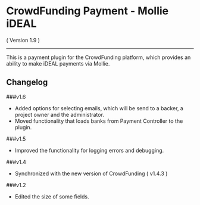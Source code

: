 CrowdFunding Payment - Mollie iDEAL
==========================
( Version 1.9 )
- - -

This is a payment plugin for the CrowdFunding platform, which provides an ability to make iDEAL payments via Mollie.

Changelog
---------

###v1.6
* Added options for selecting emails, which will be send to a backer, a project owner and the administrator.
* Moved functionality that loads banks from Payment Controller to the plugin.

###v1.5
* Improved the functionality for logging errors and debugging. 

###v1.4
* Synchronized with the new version of CrowdFunding ( v1.4.3 )

###v1.2

* Edited the size of some fields.